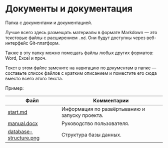 # Документы и документация

Папка с документами и документацией.

Лучше всего здесь размещать материалы в формате Markdown — это текстовые файлы с расширением `.md`. Они будут доступны через веб-интерфейс Git-платформ.

Также в эту папку можно помещать файлы любых других форматов: Word, Excel и проч.

Текст в этом файле замените на навигацию по документам в папке — составьте список файлов с кратким описанием и поместите его сюда вместо всего этого текста.

Пример:

| Файл                                             | Комментарии                                    |
| ------------------------------------------------ | ---------------------------------------------- |
| [start.md](start.md)                             | Информация по развёртыванию и запуску проекта. |
| [manual.docx](manual.docx)                       | Руководство пользователя.                      |
| [database-structure.png](database-structure.png) | Структура базы данных.                         |
